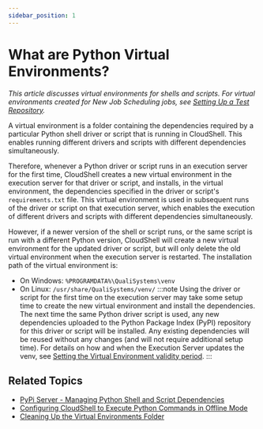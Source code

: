 ```yaml
---
sidebar_position: 1
---
```


# What are Python Virtual Environments?

*This article discusses virtual environments for shells and scripts. For virtual environments created for New Job Scheduling jobs, see [Setting Up a Test Repository](../../../install-configure/cloudshell-suite/new-jss-install-config/test-repository-config/set-up-repo.md).*

A virtual environment is a folder containing the dependencies required by a particular Python shell driver or script that is running in CloudShell. This enables running different drivers and scripts with different dependencies simultaneously.

Therefore, whenever a Python driver or script runs in an execution server for the first time, CloudShell creates a new virtual environment in the execution server for that driver or script, and installs, in the virtual environment, the dependencies specified in the driver or script's `requirements.txt` file. This virtual environment is used in subsequent runs of the driver or script on that execution server, which enables the execution of different drivers and scripts with different dependencies simultaneously.

However, if a newer version of the shell or script runs, or the same script is run with a different Python version, CloudShell will create a new virtual environment for the updated driver or script, but will only delete the old virtual environment when the execution server is restarted. The installation path of the virtual environment is: 

- On Windows: `%PROGRAMDATA%\QualiSystems\venv`
- On Linux: `/usr/share/QualiSystems/venv/`
:::note
Using the driver or script for the first time on the execution server may take some setup time to create the new virtual environment and install the dependencies. The next time the same Python driver script is used, any new dependencies uploaded to the Python Package Index (PyPI) repository for this driver or script will be installed. Any existing dependencies will be reused without any changes (and will not require additional setup time). For details on how and when the Execution Server updates the venv, see [Setting the Virtual Environment validity period](../../../admin/cloudshell-execution-server-configurations/setting-up-execution-servers-to-run-commands.md#setting-the-virtual-environment-validity-period).
:::
## Related Topics

- [PyPi Server - Managing Python Shell and Script Dependencies](../../../admin/cloudshell-execution-server-configurations/setting-up-python-virtual-environments/pypi-server-managing-python-shell-and-script-dependencies.md)
- [Configuring CloudShell to Execute Python Commands in Offline Mode](../../../admin/cloudshell-execution-server-configurations/setting-up-python-virtual-environments/configuring-cloudshell-to-execute-python-commands-in-offline-mode.md)
- [Cleaning Up the Virtual Environments Folder](../../../admin/cloudshell-execution-server-configurations/setting-up-python-virtual-environments/cleaning-up-the-virtual-environments-folder.md)

